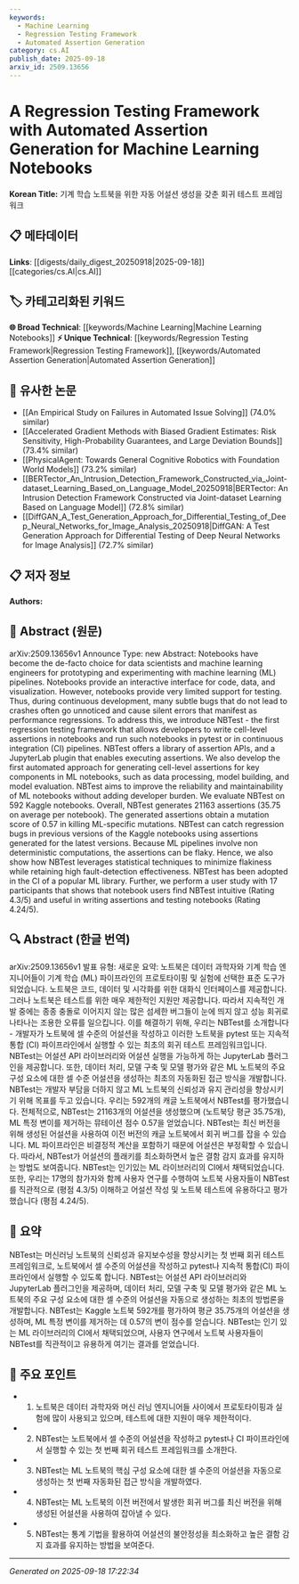 ```yaml
---
keywords:
  - Machine Learning
  - Regression Testing Framework
  - Automated Assertion Generation
category: cs.AI
publish_date: 2025-09-18
arxiv_id: 2509.13656
---
```


<!-- KEYWORD_LINKING_METADATA:
{
  "processed_timestamp": "2025-09-22 22:41:45.886375",
  "vocabulary_version": "1.0",
  "selected_keywords": [
    "Machine Learning",
    "Regression Testing Framework",
    "Automated Assertion Generation"
  ],
  "rejected_keywords": [
    "Continuous Integration"
  ],
  "similarity_scores": {
    "Machine Learning": 0.85,
    "Regression Testing Framework": 0.78,
    "Automated Assertion Generation": 0.77
  },
  "extraction_method": "AI_prompt_based",
  "budget_applied": true
}
-->


# A Regression Testing Framework with Automated Assertion Generation for Machine Learning Notebooks

**Korean Title:** 기계 학습 노트북을 위한 자동 어설션 생성을 갖춘 회귀 테스트 프레임워크

## 📋 메타데이터

**Links**: [[digests/daily_digest_20250918|2025-09-18]]   [[categories/cs.AI|cs.AI]]

## 🏷️ 카테고리화된 키워드
**🌐 Broad Technical**: [[keywords/Machine Learning|Machine Learning Notebooks]]
**⚡ Unique Technical**: [[keywords/Regression Testing Framework|Regression Testing Framework]], [[keywords/Automated Assertion Generation|Automated Assertion Generation]]

## 🔗 유사한 논문
- [[An Empirical Study on Failures in Automated Issue Solving]] (74.0% similar)
- [[Accelerated Gradient Methods with Biased Gradient Estimates: Risk Sensitivity, High-Probability Guarantees, and Large Deviation Bounds]] (73.4% similar)
- [[PhysicalAgent: Towards General Cognitive Robotics with Foundation World Models]] (73.2% similar)
- [[BERTector_An_Intrusion_Detection_Framework_Constructed_via_Joint-dataset_Learning_Based_on_Language_Model_20250918|BERTector: An Intrusion Detection Framework Constructed via Joint-dataset Learning Based on Language Model]] (72.8% similar)
- [[DiffGAN_A_Test_Generation_Approach_for_Differential_Testing_of_Deep_Neural_Networks_for_Image_Analysis_20250918|DiffGAN: A Test Generation Approach for Differential Testing of Deep Neural Networks for Image Analysis]] (72.7% similar)

## 📋 저자 정보

**Authors:** 

## 📄 Abstract (원문)

arXiv:2509.13656v1 Announce Type: new 
Abstract: Notebooks have become the de-facto choice for data scientists and machine learning engineers for prototyping and experimenting with machine learning (ML) pipelines. Notebooks provide an interactive interface for code, data, and visualization. However, notebooks provide very limited support for testing. Thus, during continuous development, many subtle bugs that do not lead to crashes often go unnoticed and cause silent errors that manifest as performance regressions.
  To address this, we introduce NBTest - the first regression testing framework that allows developers to write cell-level assertions in notebooks and run such notebooks in pytest or in continuous integration (CI) pipelines. NBTest offers a library of assertion APIs, and a JupyterLab plugin that enables executing assertions. We also develop the first automated approach for generating cell-level assertions for key components in ML notebooks, such as data processing, model building, and model evaluation. NBTest aims to improve the reliability and maintainability of ML notebooks without adding developer burden.
  We evaluate NBTest on 592 Kaggle notebooks. Overall, NBTest generates 21163 assertions (35.75 on average per notebook). The generated assertions obtain a mutation score of 0.57 in killing ML-specific mutations. NBTest can catch regression bugs in previous versions of the Kaggle notebooks using assertions generated for the latest versions. Because ML pipelines involve non deterministic computations, the assertions can be flaky. Hence, we also show how NBTest leverages statistical techniques to minimize flakiness while retaining high fault-detection effectiveness. NBTest has been adopted in the CI of a popular ML library. Further, we perform a user study with 17 participants that shows that notebook users find NBTest intuitive (Rating 4.3/5) and useful in writing assertions and testing notebooks (Rating 4.24/5).

## 🔍 Abstract (한글 번역)

arXiv:2509.13656v1 발표 유형: 새로운
요약: 노트북은 데이터 과학자와 기계 학습 엔지니어들이 기계 학습 (ML) 파이프라인의 프로토타이핑 및 실험에 선택한 표준 도구가 되었습니다. 노트북은 코드, 데이터 및 시각화를 위한 대화식 인터페이스를 제공합니다. 그러나 노트북은 테스트를 위한 매우 제한적인 지원만 제공합니다. 따라서 지속적인 개발 중에는 종종 충돌로 이어지지 않는 많은 섬세한 버그들이 눈에 띄지 않고 성능 회귀로 나타나는 조용한 오류를 일으킵니다.
이를 해결하기 위해, 우리는 NBTest를 소개합니다 - 개발자가 노트북에 셀 수준의 어설션을 작성하고 이러한 노트북을 pytest 또는 지속적 통합 (CI) 파이프라인에서 실행할 수 있는 최초의 회귀 테스트 프레임워크입니다. NBTest는 어설션 API 라이브러리와 어설션 실행을 가능하게 하는 JupyterLab 플러그인을 제공합니다. 또한, 데이터 처리, 모델 구축 및 모델 평가와 같은 ML 노트북의 주요 구성 요소에 대한 셀 수준 어설션을 생성하는 최초의 자동화된 접근 방식을 개발합니다. NBTest는 개발자 부담을 더하지 않고 ML 노트북의 신뢰성과 유지 관리성을 향상시키기 위해 목표를 두고 있습니다.
우리는 592개의 캐글 노트북에서 NBTest를 평가했습니다. 전체적으로, NBTest는 21163개의 어설션을 생성했으며 (노트북당 평균 35.75개), ML 특정 변이를 제거하는 뮤테이션 점수 0.57을 얻었습니다. NBTest는 최신 버전을 위해 생성된 어설션을 사용하여 이전 버전의 캐글 노트북에서 회귀 버그를 잡을 수 있습니다. ML 파이프라인은 비결정적 계산을 포함하기 때문에 어설션은 부정확할 수 있습니다. 따라서, NBTest가 어설션의 플래키를 최소화하면서 높은 결함 감지 효과를 유지하는 방법도 보여줍니다. NBTest는 인기있는 ML 라이브러리의 CI에서 채택되었습니다. 또한, 우리는 17명의 참가자와 함께 사용자 연구를 수행하여 노트북 사용자들이 NBTest를 직관적으로 (평점 4.3/5) 이해하고 어설션 작성 및 노트북 테스트에 유용하다고 평가했습니다 (평점 4.24/5).

## 📝 요약

NBTest는 머신러닝 노트북의 신뢰성과 유지보수성을 향상시키는 첫 번째 회귀 테스트 프레임워크로, 노트북에서 셀 수준의 어설션을 작성하고 pytest나 지속적 통합(CI) 파이프라인에서 실행할 수 있도록 합니다. NBTest는 어설션 API 라이브러리와 JupyterLab 플러그인을 제공하며, 데이터 처리, 모델 구축 및 모델 평가와 같은 ML 노트북의 주요 구성 요소에 대한 셀 수준의 어설션을 자동으로 생성하는 최초의 방법론을 개발합니다. NBTest는 Kaggle 노트북 592개를 평가하여 평균 35.75개의 어설션을 생성하며, ML 특정 변이를 제거하는 데 0.57의 변이 점수를 얻습니다. NBTest는 인기 있는 ML 라이브러리의 CI에서 채택되었으며, 사용자 연구에서 노트북 사용자들이 NBTest를 직관적이고 유용하게 여기는 결과를 얻었습니다.

## 🎯 주요 포인트

- 1. 노트북은 데이터 과학자와 머신 러닝 엔지니어들 사이에서 프로토타이핑과 실험에 많이 사용되고 있으며, 테스트에 대한 지원이 매우 제한적이다.

- 2. NBTest는 노트북에서 셀 수준의 어설션을 작성하고 pytest나 CI 파이프라인에서 실행할 수 있는 첫 번째 회귀 테스트 프레임워크를 소개한다.

- 3. NBTest는 ML 노트북의 핵심 구성 요소에 대한 셀 수준의 어설션을 자동으로 생성하는 첫 번째 자동화된 접근 방식을 개발하였다.

- 4. NBTest는 ML 노트북의 이전 버전에서 발생한 회귀 버그를 최신 버전을 위해 생성된 어설션을 사용하여 잡아낼 수 있다.

- 5. NBTest는 통계 기법을 활용하여 어설션의 불안정성을 최소화하고 높은 결함 감지 효과를 유지하는 방법을 보여준다.

---

*Generated on 2025-09-18 17:22:34*